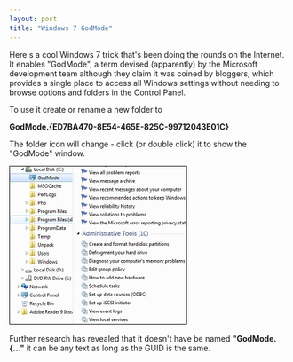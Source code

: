 ```yaml
---
layout: post
title: "Windows 7 GodMode"
---
```


Here's a cool Windows 7 trick that's been doing the rounds on the Internet. It enables "GodMode", a term devised (apparently) by the Microsoft development team 
although they claim it was coined by bloggers, which provides a single place to access all Windows settings without needing to browse options and folders in the 
Control Panel.

To use it create or rename a new folder to

**GodMode.{ED7BA470-8E54-465E-825C-99712043E01C}**

The folder icon will change - click (or double click) it to show the "GodMode" window.

![GodMode Screenshot](/image/godmode.jpg "GodMode Screenshot")

Further research has revealed that it doesn't have be named **"GodMode.{..."** it can be any text as long as the GUID is the same.